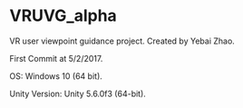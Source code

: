# VRUVG_alpha
VR user viewpoint guidance project.
Created by Yebai Zhao.

First Commit at 5/2/2017.

OS: Windows 10 (64 bit).

Unity Version: Unity 5.6.0f3 (64-bit).
